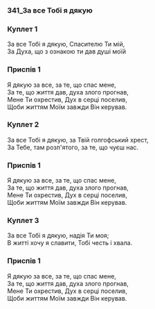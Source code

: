 ### 341_За все Тобі я дякую
### Куплет 1
За все Тобі я дякую, Спасителю Ти мій,<br/>За Духа, що з ознакою ти дав душі моїй
### Приспів 1
Я дякую за все, за те, що спас мене, <br/>За те, що життя дав, духа злого прогнав, <br/>Мене Ти охрестив, Дух в серці поселив, <br/>Щоби життям Моїм завжди Він керував.
### Куплет 2
За все Тобі я дякую, за Твій голгофський хрест,<br/>За Тебе, там розп'ятого, за те, що чуєш нас.
### Приспів 1
Я дякую за все, за те, що спас мене, <br/>За те, що життя дав, духа злого прогнав, <br/>Мене Ти охрестив, Дух в серці поселив, <br/>Щоби життям Моїм завжди Він керував.
### Куплет 3
За все Тобі я дякую, надія Ти моя;<br/>В житті хочу я славити, Тобі честь і хвала.
### Приспів 1
Я дякую за все, за те, що спас мене, <br/>За те, що життя дав, духа злого прогнав, <br/>Мене Ти охрестив, Дух в серці поселив, <br/>Щоби життям Моїм завжди Він керував.
